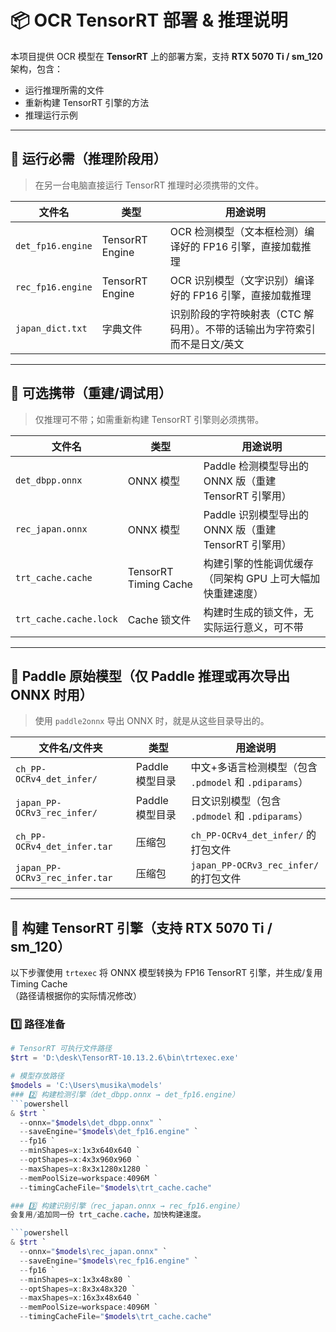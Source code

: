 # 📦 OCR TensorRT 部署 & 推理说明

本项目提供 OCR 模型在 **TensorRT** 上的部署方案，支持 **RTX 5070 Ti / sm_120** 架构，包含：
- 运行推理所需的文件
- 重新构建 TensorRT 引擎的方法
- 推理运行示例

---

## 📂 运行必需（推理阶段用）
> 在另一台电脑直接运行 TensorRT 推理时必须携带的文件。

| 文件名            | 类型               | 用途说明 |
|-------------------|--------------------|----------|
| `det_fp16.engine` | TensorRT Engine    | OCR 检测模型（文本框检测）编译好的 FP16 引擎，直接加载推理 |
| `rec_fp16.engine` | TensorRT Engine    | OCR 识别模型（文字识别）编译好的 FP16 引擎，直接加载推理 |
| `japan_dict.txt`  | 字典文件           | 识别阶段的字符映射表（CTC 解码用）。不带的话输出为字符索引而不是日文/英文 |

---

## 📂 可选携带（重建/调试用）
> 仅推理可不带；如需重新构建 TensorRT 引擎则必须携带。

| 文件名                  | 类型                    | 用途说明 |
|-------------------------|-------------------------|----------|
| `det_dbpp.onnx`         | ONNX 模型               | Paddle 检测模型导出的 ONNX 版（重建 TensorRT 引擎用） |
| `rec_japan.onnx`        | ONNX 模型               | Paddle 识别模型导出的 ONNX 版（重建 TensorRT 引擎用） |
| `trt_cache.cache`       | TensorRT Timing Cache   | 构建引擎的性能调优缓存（同架构 GPU 上可大幅加快重建速度） |
| `trt_cache.cache.lock`  | Cache 锁文件            | 构建时生成的锁文件，无实际运行意义，可不带 |

---

## 📂 Paddle 原始模型（仅 Paddle 推理或再次导出 ONNX 时用）
> 使用 `paddle2onnx` 导出 ONNX 时，就是从这些目录导出的。

| 文件名/文件夹                    | 类型                | 用途说明 |
|----------------------------------|---------------------|----------|
| `ch_PP-OCRv4_det_infer/`         | Paddle 模型目录     | 中文+多语言检测模型（包含 `.pdmodel` 和 `.pdiparams`） |
| `japan_PP-OCRv3_rec_infer/`      | Paddle 模型目录     | 日文识别模型（包含 `.pdmodel` 和 `.pdiparams`） |
| `ch_PP-OCRv4_det_infer.tar`      | 压缩包              | `ch_PP-OCRv4_det_infer/` 的打包文件 |
| `japan_PP-OCRv3_rec_infer.tar`   | 压缩包              | `japan_PP-OCRv3_rec_infer/` 的打包文件 |

---

## 🚀 构建 TensorRT 引擎（支持 RTX 5070 Ti / sm_120）

以下步骤使用 `trtexec` 将 ONNX 模型转换为 FP16 TensorRT 引擎，并生成/复用 Timing Cache  
（路径请根据你的实际情况修改）

### 1️⃣ 路径准备
```powershell
# TensorRT 可执行文件路径
$trt = 'D:\desk\TensorRT-10.13.2.6\bin\trtexec.exe'

# 模型存放路径
$models = 'C:\Users\musika\models'
### 2️⃣ 构建检测引擎（det_dbpp.onnx → det_fp16.engine）
```powershell
& $trt `
  --onnx="$models\det_dbpp.onnx" `
  --saveEngine="$models\det_fp16.engine" `
  --fp16 `
  --minShapes=x:1x3x640x640 `
  --optShapes=x:4x3x960x960 `
  --maxShapes=x:8x3x1280x1280 `
  --memPoolSize=workspace:4096M `
  --timingCacheFile="$models\trt_cache.cache"

### 3️⃣ 构建识别引擎（rec_japan.onnx → rec_fp16.engine）
会复用/追加同一份 trt_cache.cache，加快构建速度。

```powershell
& $trt `
  --onnx="$models\rec_japan.onnx" `
  --saveEngine="$models\rec_fp16.engine" `
  --fp16 `
  --minShapes=x:1x3x48x80 `
  --optShapes=x:8x3x48x320 `
  --maxShapes=x:16x3x48x640 `
  --memPoolSize=workspace:4096M `
  --timingCacheFile="$models\trt_cache.cache"

